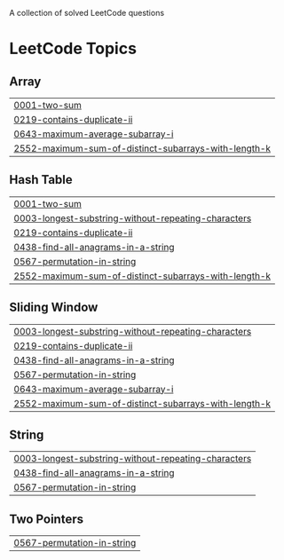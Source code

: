 A collection of solved LeetCode questions

<!---LeetCode Topics Start-->
# LeetCode Topics
## Array
|  |
| ------- |
| [0001-two-sum](https://github.com/SpruceGabriela/leetcode-solutions/tree/master/0001-two-sum) |
| [0219-contains-duplicate-ii](https://github.com/SpruceGabriela/leetcode-solutions/tree/master/0219-contains-duplicate-ii) |
| [0643-maximum-average-subarray-i](https://github.com/SpruceGabriela/leetcode-solutions/tree/master/0643-maximum-average-subarray-i) |
| [2552-maximum-sum-of-distinct-subarrays-with-length-k](https://github.com/SpruceGabriela/leetcode-solutions/tree/master/2552-maximum-sum-of-distinct-subarrays-with-length-k) |
## Hash Table
|  |
| ------- |
| [0001-two-sum](https://github.com/SpruceGabriela/leetcode-solutions/tree/master/0001-two-sum) |
| [0003-longest-substring-without-repeating-characters](https://github.com/SpruceGabriela/leetcode-solutions/tree/master/0003-longest-substring-without-repeating-characters) |
| [0219-contains-duplicate-ii](https://github.com/SpruceGabriela/leetcode-solutions/tree/master/0219-contains-duplicate-ii) |
| [0438-find-all-anagrams-in-a-string](https://github.com/SpruceGabriela/leetcode-solutions/tree/master/0438-find-all-anagrams-in-a-string) |
| [0567-permutation-in-string](https://github.com/SpruceGabriela/leetcode-solutions/tree/master/0567-permutation-in-string) |
| [2552-maximum-sum-of-distinct-subarrays-with-length-k](https://github.com/SpruceGabriela/leetcode-solutions/tree/master/2552-maximum-sum-of-distinct-subarrays-with-length-k) |
## Sliding Window
|  |
| ------- |
| [0003-longest-substring-without-repeating-characters](https://github.com/SpruceGabriela/leetcode-solutions/tree/master/0003-longest-substring-without-repeating-characters) |
| [0219-contains-duplicate-ii](https://github.com/SpruceGabriela/leetcode-solutions/tree/master/0219-contains-duplicate-ii) |
| [0438-find-all-anagrams-in-a-string](https://github.com/SpruceGabriela/leetcode-solutions/tree/master/0438-find-all-anagrams-in-a-string) |
| [0567-permutation-in-string](https://github.com/SpruceGabriela/leetcode-solutions/tree/master/0567-permutation-in-string) |
| [0643-maximum-average-subarray-i](https://github.com/SpruceGabriela/leetcode-solutions/tree/master/0643-maximum-average-subarray-i) |
| [2552-maximum-sum-of-distinct-subarrays-with-length-k](https://github.com/SpruceGabriela/leetcode-solutions/tree/master/2552-maximum-sum-of-distinct-subarrays-with-length-k) |
## String
|  |
| ------- |
| [0003-longest-substring-without-repeating-characters](https://github.com/SpruceGabriela/leetcode-solutions/tree/master/0003-longest-substring-without-repeating-characters) |
| [0438-find-all-anagrams-in-a-string](https://github.com/SpruceGabriela/leetcode-solutions/tree/master/0438-find-all-anagrams-in-a-string) |
| [0567-permutation-in-string](https://github.com/SpruceGabriela/leetcode-solutions/tree/master/0567-permutation-in-string) |
## Two Pointers
|  |
| ------- |
| [0567-permutation-in-string](https://github.com/SpruceGabriela/leetcode-solutions/tree/master/0567-permutation-in-string) |
<!---LeetCode Topics End-->
